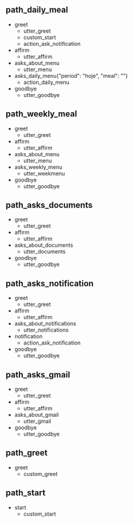 ## path_daily_meal
* greet
  - utter_greet
  - custom_start
  - action_ask_notification
* affirm
  - utter_affirm
* asks_about_menu
  - utter_menu
* asks_daily_menu{"period": "hoje", "meal": ""}
  - action_daily_menu
* goodbye
  - utter_goodbye

## path_weekly_meal
* greet
  - utter_greet
* affirm
  - utter_affirm
* asks_about_menu
  - utter_menu
* asks_weekly_menu
  - utter_weekmenu
* goodbye
  - utter_goodbye

## path_asks_documents
* greet
  - utter_greet
* affirm
  - utter_affirm
* asks_about_documents
  - utter_documents
* goodbye
  - utter_goodbye

## path_asks_notification
* greet
  - utter_greet
* affirm
  - utter_affirm
* asks_about_notifications
  - utter_notifications
* notification
  - action_ask_notification
* goodbye
  - utter_goodbye

## path_asks_gmail
* greet
  - utter_greet
* affirm
  - utter_affirm
* asks_about_gmail
  - utter_gmail
* goodbye
  - utter_goodbye

## path_greet
* greet
  - custom_greet

## path_start
* start
  - custom_start  